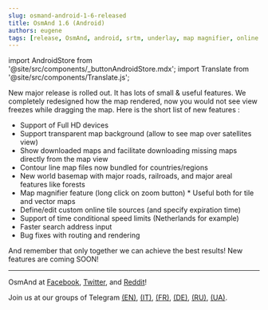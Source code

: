 ```yaml
---
slug: osmand-android-1-6-released
title: OsmAnd 1.6 (Android)
authors: eugene
tags: [release, OsmAnd, android, srtm, underlay, map magnifier, online tiles]
---
```

import AndroidStore from '@site/src/components/_buttonAndroidStore.mdx';
import Translate from '@site/src/components/Translate.js';

New major release is rolled out. It has lots of small &amp; useful features. We completely redesigned how the map rendered, now you would not see view freezes while dragging the map. Here is the short list of new features :

* Support of Full HD devices
* Support transparent map background (allow to see map over satellites view)
* Show downloaded maps and facilitate downloading missing maps directly from the map view
* Contour line map files now bundled for countries/regions
* New world basemap with major roads, railroads, and major areal features like forests
* Map magnifier feature (long click on zoom button) * Useful both for tile and vector maps
* Define/edit custom online tile sources (and specify expiration time)
* Support of time conditional speed limits (Netherlands for example)
* Faster search address input
* Bug fixes with routing and rendering


<!--truncate-->

And remember that only together we can achieve the best results!
New features are coming SOON!

____________________________ 

<p>OsmAnd at <a href="https://www.facebook.com/osmandapp/">Facebook</a>, <a href="https://www.twitter.com/osmandapp/">Twitter</a>, and <a href="https://www.reddit.com/r/OsmAnd/">Reddit</a>!</p>
 <p>Join us at our groups of Telegram <a href="https://t.me/OsmAndMaps">(EN)</a>, <a href="https://t.me/itosmand">(IT)</a>,  <a href="https://t.me/frosmand">(FR)</a>, <a href="https://t.me/deosmand">(DE)</a>, <a href="https://t.me/ruosmand">(RU)</a>, <a href="https://t.me/uaosmand">(UA)</a>.</p>


<AndroidStore/>